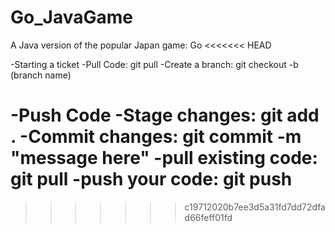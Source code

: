 # Go_JavaGame
A Java version of the popular Japan game: Go
<<<<<<< HEAD


-Starting a ticket
	-Pull Code:       git pull
	-Create a branch: git checkout -b (branch name)
	
-Push Code
	-Stage changes:       git add .
	-Commit changes:      git commit -m "message here"
	-pull existing code:  git pull
	-push your code:      git push
=======
>>>>>>> c19712020b7ee3d5a31fd7dd72dfad66feff01fd

